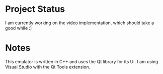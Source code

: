 # Project Status

I am currently working on the video implementation, which should take a good while :)

# Notes

This emulator is written in C++ and uses the Qt library for its UI. I am using Visual Studio with the Qt Tools extension.
